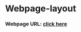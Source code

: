 # Webpage-layout

### Webpage URL: [click here](https://adityapandey1111.github.io/Webpage-layout/)
